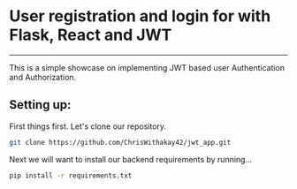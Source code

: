 # User registration and login for with Flask, React and JWT
___
This is a simple showcase on implementing JWT based user Authentication and Authorization.

## Setting up:
First things first. Let's clone our repository.
```bash
git clone https://github.com/ChrisWithakay42/jwt_app.git
```

Next we will want to install our backend requirements by running...
```bash
pip install -r requirements.txt
```
